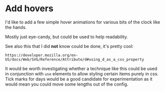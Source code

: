 Add hovers
==========

I'd like to add a few simple hover animations for various bits of the clock like the hands.

Mostly just eye-candy, but could be used to help readability.

See also this that I did **not** know could be done, it's pretty cool:

	https://developer.mozilla.org/en-US/docs/Web/SVG/Reference/Attribute/d#using_d_as_a_css_property


It would be worth investigating whether a technique like this could be used in conjunction with `use` elements to allow styling certain items purely in css.
Tick marks for days would be a good candidate for experimentation as it would mean you could move some lengths out of the config.

